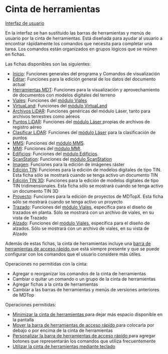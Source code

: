 # Cinta de herramientas

[Interfaz de usuario](../introduccion/interfaz-de-usuario.md)

En la interfaz se han sustituido las barras de herramientas y menús de usuario por la cinta de herramientas. Está diseñada para ayudar al usuario a encontrar rápidamente los comandos que necesita para completar una tarea. Los comandos están organizados en grupos lógicos que se reúnen en fichas.

Las fichas disponibles son las siguientes:

* [Inicio](../fichas-de-herramientas/ficha-de-herramientas-inicio/): Funciones generales del programa y Comandos de visualización
* [Editar](../fichas-de-herramientas/ficha-de-herramientas-editar/): Funciones para la edición general de los datos del documento actual
* [Herramientas MDT](../fichas-de-herramientas/ficha-de-herramientas-mdt/): Funciones para la visualización y aprovechamiento de documentos con modelos digitales del terreno
* [Viales](../fichas-de-herramientas/ficha-de-herramientas-viales/): Funciones del [módulo Viales](../modulo-viales/)
* [VirtuaLand](../fichas-de-herramientas/ficha-de-herramientas-virtualand/): Funciones del [módulo VirtuaLand](../untitled-289/)
* [Archivos LiDAR](../fichas-de-herramientas/ficha-de-herramientas-archivos-lidar/): Funciones genéricas del módulo Láser, tanto para archivos terrestres como aéreos
* [Puntos LiDAR](../fichas-de-herramientas/ficha-de-herramientas-puntos-lidar/): Funciones del [módulo Láser ](../modulo-laser/)propias de archivos de registro aéreo
* [Clasificar LiDAR](../fichas-de-herramientas/ficha-de-herramientas-clasificar-lidar.md): Funciones del [módulo Láser](../modulo-laser/) para la clasificación de puntos
* [MMS](../fichas-de-herramientas/ficha-de-herramientas-mms.md): Funciones del [módulo MMS](../modulo-mms/).
* [MMI](../fichas-de-herramientas/ficha-de-herramientas-mmi.md): Funciones del [módulo MMI](../modulo-mmi/).
* [Edificios](../fichas-de-herramientas/ficha-de-herramientas-edificios.md): Funciones del [módulo Edificios](../modulo-edificios/).
* [ScanStation](../fichas-de-herramientas/ficha-de-herramientas-scanstation.md): Funciones del [módulo ScanStation](../modulo-scanstation.md)
* [Imagen](../fichas-de-herramientas/ficha-de-herramientas-imagen/): Funciones para la edición de imágenes ráster
* [Edición TIN](../fichas-de-herramientas/ficha-de-herramientas-edicion-tin/): Funciones para la edición de modelos digitales de tipo TIN. Esta ficha sólo se mostrará cuando se tenga activo un documento TIN
* [Edición TIN 3D](../fichas-de-herramientas/ficha-de-herramientas-edicion-tin-3d/): Funciones para la edición de modelos digitales de tipo TIN tridimensionales. Esta ficha sólo se mostrará cuando se tenga activo un documento TIN 3D
* [Proyecto](../fichas-de-herramientas/ficha-de-herramientas-proyecto/): Funciones para la edición de proyectos de MDTopX. Esta ficha sólo se mostrará cuando se tenga activo un proyecto
* [Trazado](../fichas-de-herramientas/ficha-de-herramientas-trazado.md): Funciones del [módulo Viales](../modulo-viales/), específica para el diseño de trazados en planta. Sólo se mostrará con un archivo de viales, en su vista de Trazado
* [Alzado](../fichas-de-herramientas/ficha-de-herramientas-alzado.md): Funciones del [módulo Viales](../modulo-viales/), específica para el diseño de alzados. Sólo se mostrará con un archivo de viales, en su vista de Alzado

Además de estas fichas, la cinta de herramientas incluye una [barra de herramientas de acceso rápido ](barra-de-herramientas-de-acceso-rapido.md)que está siempre presente y que se puede configurar con los comandos que el usuario considere más útiles.

Operaciones no permitidas con la cinta:

* Agregar o reorganizar los comandos de la cinta de herramientas
* Cambiar o quitar un comando o un grupo de la cinta de herramientas
* Agregar fichas a la cinta de herramientas
* Cambiar a las barras de herramientas y menús de versiones anteriores de MDTop

Operaciones permitidas:

* [Minimizar la cinta de herramientas ](minimizar-la-cinta-de-herramientas.md)para dejar más espacio disponible en la pantalla
* [Mover la barra de herramientas de acceso rápido ](mover-la-barra-de-herramientas-de-acceso-rapido.md)para colocarla por debajo o por encima de la cinta de herramientas
* [Personalizar la barra de herramientas de acceso rápido ](personalizar-la-barra-de-herramientas-de-acceso-rapido.md)para agregar botones que representarán los comandos que utiliza frecuentemente
* [Utilizar la cinta de herramientas mediante teclado](utilizar-la-cinta-de-herramientas-mediante-teclado.md)

